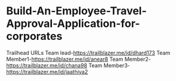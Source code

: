 # Build-An-Employee-Travel-Approval-Application-for-corporates
Trailhead URLs
Team lead-https://trailblazer.me/id/dhard173
Team Member1-https://trailblazer.me/id/anear8
Team Member2-https://trailblazer.me/id/chana98
Team Member3-https://trailblazer.me/id/jaathiya2
